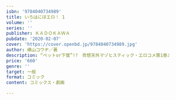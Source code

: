 ```yaml
---
isbn: '9784040734989'
title: いろはにほエロ！ 1
volume: ''
series: ''
publisher: ＫＡＤＯＫＡＷＡ
pubdate: '2020-02-07'
cover: 'https://cover.openbd.jp/9784040734989.jpg'
author: 横山コウヂ／著
description: “ペットor下僕”!?　奇想天外マゾヒスティック・エロコメ第1巻♪
price: '660'
genre: ''
target: 一般
format: コミック
content: コミックス・劇画

---
```

